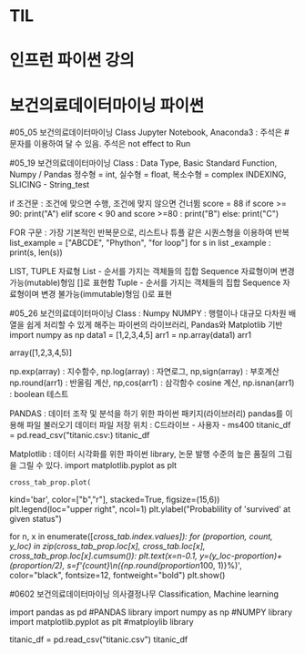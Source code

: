 # TIL
# 인프런 파이썬 강의

# 보건의료데이터마이닝 파이썬
#05_05 보건의료데이터마이닝 Class
Jupyter Notebook, Anaconda3 : 주석은 # 문자를 이용하여 달 수 있음. 주석은 not effect to Run

#05_19 보건의료데이터마이닝 Class : Data Type, Basic Standard Function, Numpy / Pandas
  정수형 = int, 실수형 = float, 복소수형 = complex
  INDEXING, SLICING - String_test
  
  if 조건문 : 조건에 맞으면 수행, 조건에 맞지 않으면 건너뜀
  score = 88
  if score >= 90:
      print("A")
  elif score < 90 and score >=80 :
      print("B")
  else:
      print("C")
     
FOR 구문 : 가장 기본적인 반복문으로, 리스트나 튜플 같은 시퀀스형을 이용하여 반복
list_example = ["ABCDE", "Phython", "for loop"]
for s in list _example :
  print(s, len(s))
  
  LIST, TUPLE 자료형
   List - 순서를 가지는 객체들의 집합
          Sequence 자료형이며 변경 가능(mutable)형임
          []로 표현함
   Tuple - 순서를 가지는 객체들의 집합
            Sequence 자료형이며 변경 불가능(immutable)형임
            ()로 표현
            
#05_26 보건의료데이터마이닝 Class : Numpy
  NUMPY : 행렬이나 대규모 다차원 배열을 쉽게 처리할 수 있게 해주는 파이썬의 라이브러리, Pandas와 Matplotlib 기반
    import numpy as np
    data1 = [1,2,3,4,5]
    arr1 = np.array(data1)
    arr1
    
  array([1,2,3,4,5)]
  
  np.exp(array) : 지수함수, np.log(array) : 자연로그, np,sign(array) : 부호계산
  np.round(arr1) : 반올림 계산, np,cos(arr1) : 삼각함수 cosine 계산, np.isnan(arr1) : boolean 테스트
  
PANDAS : 데이터 조작 및 분석을 하기 위한 파이썬 패키지(라이브러리)
  pandas를 이용해 파일 불러오기
    데이터 파일 저장 위치 : C드라이브 - 사용자 - ms400
    titanic_df = pd.read_csv("titanic.csv:)
    titanic_df
    
Matplotlib : 데이터 시각화를 위한 파이썬 library, 논문 발행 수준의 높은 품질의 그림을 그릴 수 있다.
  import matplotlib.pyplot as plt

    cross_tab_prop.plot(
kind='bar',
color=["b","r"],
stacked=True,
figsize=(15,6))
plt.legend(loc="upper right", ncol=1)
plt.ylabel("Probablility of 'survived' at given status")

for n, x in enumerate([*cross_tab.index.values]):
    for (proportion, count, y_loc) in zip(cross_tab_prop.loc[x],
                                          cross_tab.loc[x],
                                          cross_tab_prop.loc[x].cumsum()):
        plt.text(x=n-0.1,
                y=(y_loc-proportion)+(proportion/2),
                 s=f'{count}\n({np.round(proportion*100, 1)}%)',
                 color="black",
                 fontsize=12,
                 fontweight="bold")
plt.show()

#0602 보건의료데이터마이닝 
  의사결정나무 Classification, Machine learning
  
  import pandas as pd #PANDAS library
  import numpy as np #NUMPY library
  import matplotlib.pyplot as plt #matploylib library
  
  titanic_df = pd.read_csv("titanic.csv")
  titanic_df
  
  



    



